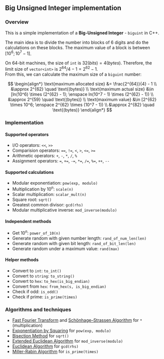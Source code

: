 ## Big Unsigned Integer implementation

### Overview

This is a simple implementation of a **Big-Unsigned Integer** - `biguint` in C++.

The main idea is to divide the number into blocks of 6 digits and do the calculations on these blocks. The maximum value of a block is between $[10^6; 10^7 - 1]$.

On 64-bit machines, the size of `int` is $32(bits) = 4(bytes)$. Therefore, the limit size of `vector<int>` is $2^{64}/4 - 1 = 2^{62} - 1$. \
From this, we can calculate the maximum size of a `biguint` number:

$$
\begin{align*}
    \text{maximum allocated size} &= \frac{2^{64}}{4}  - 1 \\
    &\approx 2^{62} \quad \text{(bytes)} \\
    \text{maximum actual size} &\in [ln(10^6) \times (2^{62} - 1); \enspace ln(10^7 - 1) \times (2^{62} - 1)) \\
    &\approx 2^{59} \quad \text{(bytes)} \\
    \text{maximum value} &\in [2^{62} \times 10^6; \enspace 2^{62} \times (10^7 - 1)) \\
    &\approx 2^{82} \quad \text{(bytes)}
\end{align*}
$$

### Implementation

#### Supported operators

- I/O operators: `<<`, `>>`
- Comparision operators: `==`, `!=`, `<`, `>`, `<=`, `>=`
- Arithmetic operators: `+`, `-`, `*`, `/`, `%`
- Assignment operators: `=`, `+=`, `-=`, `*=`, `/=`, `%=`, `++`, `--`

#### Supported calculations

- Modular exponentiation: `pow(exp, modulo)`
- Multiplication by $10^n$: `scale(n)`
- Scalar multiplication: `scalar_mult(n)`
- Square root: `sqrt()`
- Greatest common divisor: `gcd(rhs)`
- Modular multiplicative inverse: `mod_inverse(modulo)`

#### Independent methods

- Get $10^n$: `power_of_10(n)`
- Generate random with given number length: `rand_of_num_len(len)`
- Generate random with given bit length: `rand_of_bit_len(len)`
- Generate random under a maximum value: `rand(max)`

#### Helper methods

- Convert to `int`: `to_int()`
- Convert to `string`: `to_string()`
- Convert to `hex`: `to_hex(is_big_endian)`
- Convert from `hex`: `from_hex(s, is_big_endian)`
- Check if odd: `is_odd()`
- Check if prime: `is_prime(times)`

### Algorithms and techniques

- [Fast Fourier Transform](https://en.wikipedia.org/wiki/Fast_Fourier_transform) and [Schönhage–Strassen Algorithm](https://en.wikipedia.org/wiki/Sch%C3%B6nhage%E2%80%93Strassen_algorithm) for `*` (multiplication)
- [Exponentiation by Squaring](https://simple.wikipedia.org/wiki/Exponentiation_by_squaring#:~:text=Exponentiating%20by%20squaring%20is%20an,binary%20expansion%20of%20the%20exponent.) for `pow(exp, modulo)`
- [Bisection Method](https://en.wikipedia.org/wiki/Bisection_method) for `sqrt()`
- [Extended Euclidean Algorithm](https://en.wikipedia.org/wiki/Extended_Euclidean_algorithm) for `mod_inverse(modulo)`
- [Euclidean Algorithm](https://en.wikipedia.org/wiki/Euclidean_algorithm) for `gcd(rhs)`
- [Miller-Rabin Algorithm](https://en.wikipedia.org/wiki/Miller%E2%80%93Rabin_primality_test) for `is_prime(times)`

